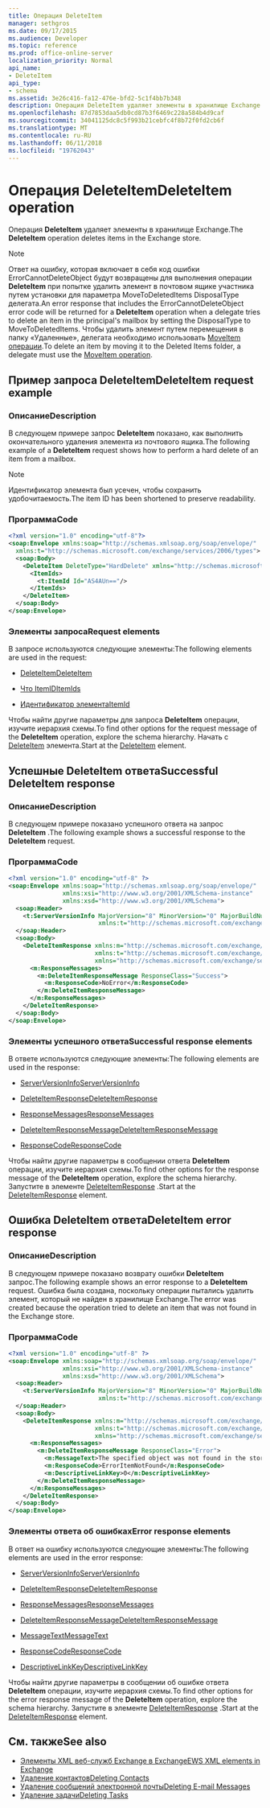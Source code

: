 ```yaml
---
title: Операция DeleteItem
manager: sethgros
ms.date: 09/17/2015
ms.audience: Developer
ms.topic: reference
ms.prod: office-online-server
localization_priority: Normal
api_name:
- DeleteItem
api_type:
- schema
ms.assetid: 3e26c416-fa12-476e-bfd2-5c1f4bb7b348
description: Операция DeleteItem удаляет элементы в хранилище Exchange.
ms.openlocfilehash: 87d7853daa5db0cd87b3f6469c228a584b4d9caf
ms.sourcegitcommit: 34041125dc8c5f993b21cebfc4f8b72f0fd2cb6f
ms.translationtype: MT
ms.contentlocale: ru-RU
ms.lasthandoff: 06/11/2018
ms.locfileid: "19762043"
---
```

# <a name="deleteitem-operation"></a><span data-ttu-id="d7b5f-103">Операция DeleteItem</span><span class="sxs-lookup"><span data-stu-id="d7b5f-103">DeleteItem operation</span></span>

<span data-ttu-id="d7b5f-104">Операция **DeleteItem** удаляет элементы в хранилище Exchange.</span><span class="sxs-lookup"><span data-stu-id="d7b5f-104">The **DeleteItem** operation deletes items in the Exchange store.</span></span> 
  
> [!NOTE]
> <span data-ttu-id="d7b5f-105">Ответ на ошибку, которая включает в себя код ошибки ErrorCannotDeleteObject будут возвращены для выполнения операции **DeleteItem** при попытке удалить элемент в почтовом ящике участника путем установки для параметра MoveToDeletedItems DisposalType делегата.</span><span class="sxs-lookup"><span data-stu-id="d7b5f-105">An error response that includes the ErrorCannotDeleteObject error code will be returned for a **DeleteItem** operation when a delegate tries to delete an item in the principal's mailbox by setting the DisposalType to MoveToDeletedItems.</span></span> <span data-ttu-id="d7b5f-106">Чтобы удалить элемент путем перемещения в папку «Удаленные», делегата необходимо использовать [MoveItem операции](moveitem-operation.md).</span><span class="sxs-lookup"><span data-stu-id="d7b5f-106">To delete an item by moving it to the Deleted Items folder, a delegate must use the [MoveItem operation](moveitem-operation.md).</span></span> 
  
## <a name="deleteitem-request-example"></a><span data-ttu-id="d7b5f-107">Пример запроса DeleteItem</span><span class="sxs-lookup"><span data-stu-id="d7b5f-107">DeleteItem request example</span></span>

### <a name="description"></a><span data-ttu-id="d7b5f-108">Описание</span><span class="sxs-lookup"><span data-stu-id="d7b5f-108">Description</span></span>

<span data-ttu-id="d7b5f-109">В следующем примере запрос **DeleteItem** показано, как выполнить окончательного удаления элемента из почтового ящика.</span><span class="sxs-lookup"><span data-stu-id="d7b5f-109">The following example of a **DeleteItem** request shows how to perform a hard delete of an item from a mailbox.</span></span> 
  
> [!NOTE]
> <span data-ttu-id="d7b5f-110">Идентификатор элемента был усечен, чтобы сохранить удобочитаемость.</span><span class="sxs-lookup"><span data-stu-id="d7b5f-110">The item ID has been shortened to preserve readability.</span></span> 
  
### <a name="code"></a><span data-ttu-id="d7b5f-111">Программа</span><span class="sxs-lookup"><span data-stu-id="d7b5f-111">Code</span></span>

```XML
<?xml version="1.0" encoding="utf-8"?>
<soap:Envelope xmlns:soap="http://schemas.xmlsoap.org/soap/envelope/"
  xmlns:t="http://schemas.microsoft.com/exchange/services/2006/types">
  <soap:Body>
    <DeleteItem DeleteType="HardDelete" xmlns="http://schemas.microsoft.com/exchange/services/2006/messages">
      <ItemIds>
        <t:ItemId Id="AS4AUn=="/>
      </ItemIds>
    </DeleteItem>
  </soap:Body>
</soap:Envelope>
```

### <a name="request-elements"></a><span data-ttu-id="d7b5f-112">Элементы запроса</span><span class="sxs-lookup"><span data-stu-id="d7b5f-112">Request elements</span></span>

<span data-ttu-id="d7b5f-113">В запросе используются следующие элементы:</span><span class="sxs-lookup"><span data-stu-id="d7b5f-113">The following elements are used in the request:</span></span>
  
- [<span data-ttu-id="d7b5f-114">DeleteItem</span><span class="sxs-lookup"><span data-stu-id="d7b5f-114">DeleteItem</span></span>](deleteitem.md)
    
- [<span data-ttu-id="d7b5f-115">Что ItemID</span><span class="sxs-lookup"><span data-stu-id="d7b5f-115">ItemIds</span></span>](itemids.md)
    
- [<span data-ttu-id="d7b5f-116">Идентификатор элемента</span><span class="sxs-lookup"><span data-stu-id="d7b5f-116">ItemId</span></span>](itemid.md)
    
<span data-ttu-id="d7b5f-117">Чтобы найти другие параметры для запроса **DeleteItem** операции, изучите иерархия схемы.</span><span class="sxs-lookup"><span data-stu-id="d7b5f-117">To find other options for the request message of the **DeleteItem** operation, explore the schema hierarchy.</span></span> <span data-ttu-id="d7b5f-118">Начать с [DeleteItem](deleteitem.md) элемента.</span><span class="sxs-lookup"><span data-stu-id="d7b5f-118">Start at the [DeleteItem](deleteitem.md) element.</span></span> 
  
## <a name="successful-deleteitem-response"></a><span data-ttu-id="d7b5f-119">Успешные DeleteItem ответа</span><span class="sxs-lookup"><span data-stu-id="d7b5f-119">Successful DeleteItem response</span></span>

### <a name="description"></a><span data-ttu-id="d7b5f-120">Описание</span><span class="sxs-lookup"><span data-stu-id="d7b5f-120">Description</span></span>

<span data-ttu-id="d7b5f-121">В следующем примере показано успешного ответа на запрос **DeleteItem** .</span><span class="sxs-lookup"><span data-stu-id="d7b5f-121">The following example shows a successful response to the **DeleteItem** request.</span></span> 
  
### <a name="code"></a><span data-ttu-id="d7b5f-122">Программа</span><span class="sxs-lookup"><span data-stu-id="d7b5f-122">Code</span></span>

```XML
<?xml version="1.0" encoding="utf-8" ?>
<soap:Envelope xmlns:soap="http://schemas.xmlsoap.org/soap/envelope/" 
               xmlns:xsi="http://www.w3.org/2001/XMLSchema-instance" 
               xmlns:xsd="http://www.w3.org/2001/XMLSchema">
  <soap:Header>
    <t:ServerVersionInfo MajorVersion="8" MinorVersion="0" MajorBuildNumber="595" MinorBuildNumber="0" 
                         xmlns:t="http://schemas.microsoft.com/exchange/services/2006/types" />
  </soap:Header>
  <soap:Body>
    <DeleteItemResponse xmlns:m="http://schemas.microsoft.com/exchange/services/2006/messages" 
                        xmlns:t="http://schemas.microsoft.com/exchange/services/2006/types" 
                        xmlns="http://schemas.microsoft.com/exchange/services/2006/messages">
      <m:ResponseMessages>
        <m:DeleteItemResponseMessage ResponseClass="Success">
          <m:ResponseCode>NoError</m:ResponseCode>
        </m:DeleteItemResponseMessage>
      </m:ResponseMessages>
    </DeleteItemResponse>
  </soap:Body>
</soap:Envelope>
```

### <a name="successful-response-elements"></a><span data-ttu-id="d7b5f-123">Элементы успешного ответа</span><span class="sxs-lookup"><span data-stu-id="d7b5f-123">Successful response elements</span></span>

<span data-ttu-id="d7b5f-124">В ответе используются следующие элементы:</span><span class="sxs-lookup"><span data-stu-id="d7b5f-124">The following elements are used in the response:</span></span>
  
- [<span data-ttu-id="d7b5f-125">ServerVersionInfo</span><span class="sxs-lookup"><span data-stu-id="d7b5f-125">ServerVersionInfo</span></span>](serverversioninfo.md)
    
- [<span data-ttu-id="d7b5f-126">DeleteItemResponse</span><span class="sxs-lookup"><span data-stu-id="d7b5f-126">DeleteItemResponse</span></span>](deleteitemresponse.md)
    
- [<span data-ttu-id="d7b5f-127">ResponseMessages</span><span class="sxs-lookup"><span data-stu-id="d7b5f-127">ResponseMessages</span></span>](responsemessages.md)
    
- [<span data-ttu-id="d7b5f-128">DeleteItemResponseMessage</span><span class="sxs-lookup"><span data-stu-id="d7b5f-128">DeleteItemResponseMessage</span></span>](deleteitemresponsemessage.md)
    
- [<span data-ttu-id="d7b5f-129">ResponseCode</span><span class="sxs-lookup"><span data-stu-id="d7b5f-129">ResponseCode</span></span>](responsecode.md)
    
<span data-ttu-id="d7b5f-130">Чтобы найти другие параметры в сообщении ответа **DeleteItem** операции, изучите иерархия схемы.</span><span class="sxs-lookup"><span data-stu-id="d7b5f-130">To find other options for the response message of the **DeleteItem** operation, explore the schema hierarchy.</span></span> <span data-ttu-id="d7b5f-131">Запустите в элементе [DeleteItemResponse](deleteitemresponse.md) .</span><span class="sxs-lookup"><span data-stu-id="d7b5f-131">Start at the [DeleteItemResponse](deleteitemresponse.md) element.</span></span> 
  
## <a name="deleteitem-error-response"></a><span data-ttu-id="d7b5f-132">Ошибка DeleteItem ответа</span><span class="sxs-lookup"><span data-stu-id="d7b5f-132">DeleteItem error response</span></span>

### <a name="description"></a><span data-ttu-id="d7b5f-133">Описание</span><span class="sxs-lookup"><span data-stu-id="d7b5f-133">Description</span></span>

<span data-ttu-id="d7b5f-134">В следующем примере показано возврату ошибки **DeleteItem** запрос.</span><span class="sxs-lookup"><span data-stu-id="d7b5f-134">The following example shows an error response to a **DeleteItem** request.</span></span> <span data-ttu-id="d7b5f-135">Ошибка была создана, поскольку операции пытались удалить элемент, который не найден в хранилище Exchange.</span><span class="sxs-lookup"><span data-stu-id="d7b5f-135">The error was created because the operation tried to delete an item that was not found in the Exchange store.</span></span> 
  
### <a name="code"></a><span data-ttu-id="d7b5f-136">Программа</span><span class="sxs-lookup"><span data-stu-id="d7b5f-136">Code</span></span>

```XML
<?xml version="1.0" encoding="utf-8" ?>
<soap:Envelope xmlns:soap="http://schemas.xmlsoap.org/soap/envelope/" 
               xmlns:xsi="http://www.w3.org/2001/XMLSchema-instance" 
               xmlns:xsd="http://www.w3.org/2001/XMLSchema">
  <soap:Header>
    <t:ServerVersionInfo MajorVersion="8" MinorVersion="0" MajorBuildNumber="595" MinorBuildNumber="0" 
                         xmlns:t="http://schemas.microsoft.com/exchange/services/2006/types" />
  </soap:Header>
  <soap:Body>
    <DeleteItemResponse xmlns:m="http://schemas.microsoft.com/exchange/services/2006/messages" 
                        xmlns:t="http://schemas.microsoft.com/exchange/services/2006/types" 
                        xmlns="http://schemas.microsoft.com/exchange/services/2006/messages">
      <m:ResponseMessages>
        <m:DeleteItemResponseMessage ResponseClass="Error">
          <m:MessageText>The specified object was not found in the store.</m:MessageText>
          <m:ResponseCode>ErrorItemNotFound</m:ResponseCode>
          <m:DescriptiveLinkKey>0</m:DescriptiveLinkKey>
        </m:DeleteItemResponseMessage>
      </m:ResponseMessages>
    </DeleteItemResponse>
  </soap:Body>
</soap:Envelope>
```

### <a name="error-response-elements"></a><span data-ttu-id="d7b5f-137">Элементы ответа об ошибках</span><span class="sxs-lookup"><span data-stu-id="d7b5f-137">Error response elements</span></span>

<span data-ttu-id="d7b5f-138">В ответ на ошибку используются следующие элементы:</span><span class="sxs-lookup"><span data-stu-id="d7b5f-138">The following elements are used in the error response:</span></span>
  
- [<span data-ttu-id="d7b5f-139">ServerVersionInfo</span><span class="sxs-lookup"><span data-stu-id="d7b5f-139">ServerVersionInfo</span></span>](serverversioninfo.md)
    
- [<span data-ttu-id="d7b5f-140">DeleteItemResponse</span><span class="sxs-lookup"><span data-stu-id="d7b5f-140">DeleteItemResponse</span></span>](deleteitemresponse.md)
    
- [<span data-ttu-id="d7b5f-141">ResponseMessages</span><span class="sxs-lookup"><span data-stu-id="d7b5f-141">ResponseMessages</span></span>](responsemessages.md)
    
- [<span data-ttu-id="d7b5f-142">DeleteItemResponseMessage</span><span class="sxs-lookup"><span data-stu-id="d7b5f-142">DeleteItemResponseMessage</span></span>](deleteitemresponsemessage.md)
    
- [<span data-ttu-id="d7b5f-143">MessageText</span><span class="sxs-lookup"><span data-stu-id="d7b5f-143">MessageText</span></span>](messagetext.md)
    
- [<span data-ttu-id="d7b5f-144">ResponseCode</span><span class="sxs-lookup"><span data-stu-id="d7b5f-144">ResponseCode</span></span>](responsecode.md)
    
- [<span data-ttu-id="d7b5f-145">DescriptiveLinkKey</span><span class="sxs-lookup"><span data-stu-id="d7b5f-145">DescriptiveLinkKey</span></span>](descriptivelinkkey.md)
    
<span data-ttu-id="d7b5f-146">Чтобы найти другие параметры в сообщении об ошибке ответа **DeleteItem** операции, изучите иерархия схемы.</span><span class="sxs-lookup"><span data-stu-id="d7b5f-146">To find other options for the error response message of the **DeleteItem** operation, explore the schema hierarchy.</span></span> <span data-ttu-id="d7b5f-147">Запустите в элементе [DeleteItemResponse](deleteitemresponse.md) .</span><span class="sxs-lookup"><span data-stu-id="d7b5f-147">Start at the [DeleteItemResponse](deleteitemresponse.md) element.</span></span> 
  
## <a name="see-also"></a><span data-ttu-id="d7b5f-148">См. также</span><span class="sxs-lookup"><span data-stu-id="d7b5f-148">See also</span></span>

- [<span data-ttu-id="d7b5f-149">Элементы XML веб-служб Exchange в Exchange</span><span class="sxs-lookup"><span data-stu-id="d7b5f-149">EWS XML elements in Exchange</span></span>](ews-xml-elements-in-exchange.md)
- [<span data-ttu-id="d7b5f-150">Удаление контактов</span><span class="sxs-lookup"><span data-stu-id="d7b5f-150">Deleting Contacts</span></span>](http://msdn.microsoft.com/library/fcc3dc84-cd3e-455e-a1a7-ae6921c9b588%28Office.15%29.aspx)  
- [<span data-ttu-id="d7b5f-151">Удаление сообщений электронной почты</span><span class="sxs-lookup"><span data-stu-id="d7b5f-151">Deleting E-mail Messages</span></span>](http://msdn.microsoft.com/library/c40f2f0b-dae0-412f-b716-727e8c0949b4%28Office.15%29.aspx) 
- [<span data-ttu-id="d7b5f-152">Удаление задачи</span><span class="sxs-lookup"><span data-stu-id="d7b5f-152">Deleting Tasks</span></span>](http://msdn.microsoft.com/library/a3d7e25f-8a35-4901-b1d9-d31f418ab340%28Office.15%29.aspx)

